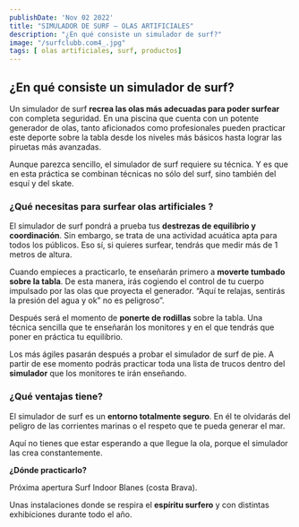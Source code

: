 ```yaml
---
publishDate: 'Nov 02 2022'
title: "SIMULADOR DE SURF – OLAS ARTIFICIALES"
description: "¿En qué consiste un simulador de surf?"
image: "/surfclubb.com4_.jpg"
tags: [ olas artificiales, surf, productos]
---
```




## ¿En qué consiste un simulador de surf?

Un simulador de surf  **recrea las olas más adecuadas para poder surfear** con completa seguridad. En una piscina que cuenta con un potente generador de olas, tanto aficionados como profesionales pueden practicar este deporte sobre la tabla desde los niveles más básicos hasta lograr las piruetas más avanzadas.

Aunque parezca sencillo, el simulador de surf requiere su técnica. Y es que en esta práctica se combinan técnicas no sólo del surf, sino también del esquí y del skate.



### ¿Qué necesitas para surfear olas artificiales ?

El simulador de surf pondrá a prueba tus **destrezas de equilibrio y coordinación**. Sin embargo, se trata de una actividad acuática apta para todos los públicos. Eso sí, si quieres surfear, tendrás que medir más de 1 metros de altura.

Cuando empieces a practicarlo, te enseñarán primero a **moverte tumbado sobre la tabla**. De esta manera, irás cogiendo el control de tu cuerpo impulsado por las olas que proyecta el generador. “Aquí te relajas, sentirás la presión del agua y ok” no es peligroso”.

Después será el momento de **ponerte de rodillas** sobre la tabla. Una técnica sencilla que te enseñarán los monitores y en el que tendrás que poner en práctica tu equilibrio.

Los más ágiles pasarán después a probar el simulador de surf de pie. A partir de ese momento podrás practicar toda una lista de trucos dentro del **simulador** que los monitores te irán enseñando.

### ¿Qué ventajas tiene?

El simulador de surf es un **entorno totalmente seguro**. En él te olvidarás del peligro de las corrientes marinas o el respeto que te pueda generar el mar.

Aquí no tienes que estar esperando a que llegue la ola, porque el simulador las crea constantemente.

**¿Dónde practicarlo?**

Próxima apertura Surf Indoor Blanes (costa Brava).

Unas instalaciones  donde se respira el **espíritu surfero** y con distintas exhibiciones durante todo el año.

